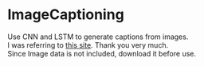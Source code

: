 # ImageCaptioning
Use CNN and LSTM to generate captions from images.  
I was referring to [this site](https://qiita.com/oreyutarover/items/6eb0e12ba0d169a480df). Thank you very much.  
Since Image data is not included, download it before use.
